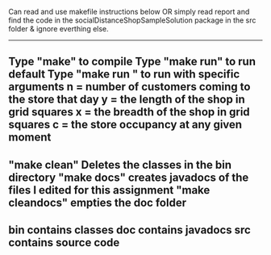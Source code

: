 Can read and use makefile instructions below OR simply read report and find the code in the
socialDistanceShopSampleSolution package in the src folder & ignore everthing else.

-------------------------------------------------------------------------
Type "make" to compile
Type "make run" to run default
Type "make run <n> <y> <x> <c>" to run with specific arguments
n = number of customers coming to the store that day
y = the length of the shop in grid squares
x = the  breadth of the shop in grid squares
c = the store occupancy at any given moment
-------------------------------------------------------------------------
"make clean" Deletes the classes in the bin directory
"make docs" creates javadocs of the files I edited for this assignment
"make cleandocs" empties the doc folder
------------------------------------------------------------------------
bin contains classes
doc contains javadocs
src contains source code
------------------------------------------------------------------------
